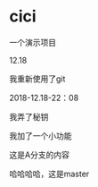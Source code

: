 # cici
一个演示项目



12.18

我重新使用了git





2018-12.18-22：08

我弄了秘钥

我加了一个小功能



这是A分支的内容



哈哈哈哈，这是master